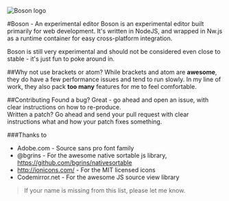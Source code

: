![Boson logo](https://raw.githubusercontent.com/isdampe/BosonEditorExperimental/master/assets/boson/media/logo.png)

#Boson - An experimental editor
Boson is an experimental editor built primarily for web development. It's written in NodeJS, and wrapped in
Nw.js as a runtime container for easy cross-platform integration.

Boson is still very experimental and should not be considered even close to stable - it's just fun to poke around
in.

##Why not use brackets or atom?
While brackets and atom are __awesome__, they do have a few performance issues and tend to run slowly. In
my line of work, they also pack __too many__ features for me to feel comfortable.

##Contributing
Found a bug? Great - go ahead and open an issue, with clear instructions on how to re-produce.  
Written a patch? Go ahead and send your pull request with clear instructions what and how your patch fixes something.

###Thanks to
* Adobe.com - Source sans pro font family
* @bgrins - For the awesome native sortable js library, https://github.com/bgrins/nativesortable
* http://ionicons.com/ - For the MIT licensed icons
* Codemirror.net - For the awesome JS source view library

> If your name is missing from this list, please let me know.